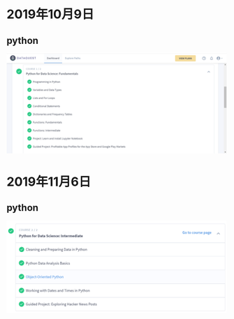 #  2019年10月9日
##  python
![](https://github.com/ophwsjtu18/ohw19f/blob/master/student/gly/429aeb6410af0c2d3f67195e9c0d438.png)
#  2019年11月6日
##  python
![](https://github.com/ophwsjtu18/ohw19f/blob/master/student/gly/homework-python-2.png)

